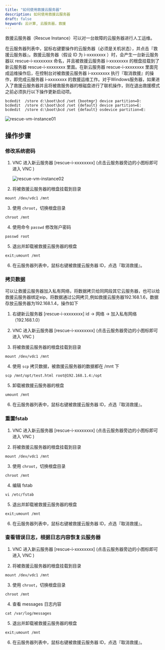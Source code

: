 ```yaml
---
title: "如何使用救援云服务器"
description: 如何使用救援云服务器
draft: false
keyword: 云计算, 云服务器，救援
---
```


救援云服务器（Rescue Instance）可以对一台故障的云服务器进行人工运维。

在云服务器列表中，鼠标右键要操作的云服务器（必须是关机状态），并点击『救援云服务器』。救援云服务器（假设 ID 为 i-xxxxxxxx ）时，会产生一台新云服务器以 rescue-i-xxxxxxxx 命名，并且被救援云服务器 i-xxxxxxxx 的根盘挂载到了新云服务器 rescue-i-xxxxxxxx 里面。在新云服务器 rescue-i-xxxxxxxx 里面完成运维操作后，在控制台对被救援云服务器 i-xxxxxxxx 执行『取消救援』的操作，即完成云服务器 i-xxxxxxxx 的救援运维工作。对于Windows服务器，如果进入了救援云服务器并且将被救服务器的根磁盘进行了联机操作，则在退出救援模式之前必须执行以下操作更新启动项。

```
bcdedit  /store d:\boot\bcd /set {bootmgr} device partition=D:
bcdedit  /store d:\boot\bcd /set {default} device partition=E:
bcdedit  /store d:\boot\bcd /set {default} osdevice partition=E:
```

![rescue-vm-instance01](/compute/vm/_images/rescue-vm-instance01.png)

## 操作步骤

### 修改系统密码

1. VNC 进入新云服务器 [rescue-i-xxxxxxxx] (点击云服务器旁边的小图标即可进入 VNC )

   ![rescue-vm-instance02](/compute/vm/_images/rescue-vm-instance02.png)

2. 将被救援云服务器的根盘挂载到目录

```
mount /dev/vdc1 /mnt
```

3. 使用 `chroot`，切换根盘目录

```
chroot /mnt
```

4. 使用命令 `passwd` 修改账户密码

```
passwd root
```

5. 退出并卸载被救援云服务器的根盘

```
exit;umount /mnt
```

6. 在云服务器列表中，鼠标右键被救援云服务器 ID，点选『取消救援』。



### 拷贝数据

可以让救援云服务器加入私有网络，将数据拷贝给同网段其它云服务器，也可以给救援云服务器绑定eip，将数据通过公网拷贝,例如救援云服务器192.168.1.6，数据存放云服务器为192.168.1.4，操作如下

1. 右键新云服务器 [rescue-i-xxxxxxxx] id -> 网络 -> 加入私有网络（192.168.1.0）

2. VNC 进入新云服务器 [rescue-i-xxxxxxxx] (点击云服务器旁边的小图标即可进入 VNC )

3. 将被救援云服务器的根盘挂载到目录

```
mount /dev/vdc1 /mnt
```

4. 使用 `scp` 拷贝数据，被救援云服务器的数据都在 /mnt 下

```
scp /mnt/opt/test.html root@192.168.1.4:/opt
```

5. 卸载被救援云服务器的根盘

```
umount /mnt
```

6. 在云服务器列表中，鼠标右键被救援云服务器 ID，点选『取消救援』。

### 重置fstab

1. VNC 进入新云服务器 [rescue-i-xxxxxxxx] (点击云服务器旁边的小图标即可进入 VNC )

2. 将被救援云服务器的根盘挂载到目录

```
mount /dev/vdc1 /mnt
```

3. 使用 `chroot`，切换根盘目录

```
chroot /mnt
```

4. 编辑 fstab

```
vi /etc/fstab
```

5. 退出并卸载被救援云服务器的根盘

```
exit;umount /mnt
```

6. 在云服务器列表中，鼠标右键被救援云服务器 ID，点选『取消救援』。

### 查看错误日志，根据日志内容恢复云服务器

1. VNC 进入新云服务器 [rescue-i-xxxxxxxx] (点击云服务器旁边的小图标即可进入 VNC )

2. 将被救援云服务器的根盘挂载到目录

```
mount /dev/vdc1 /mnt
```

3. 使用 `chroot`，切换根盘目录

```
chroot /mnt
```

4. 查看 messages 日志内容

```
cat /var/log/messages
```

5. 退出并卸载被救援云服务器的根盘

```
exit;umount /mnt
```

6. 在云服务器列表中，鼠标右键被救援云服务器 ID，点选『取消救援』。

